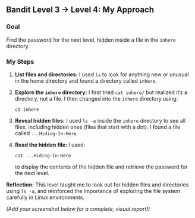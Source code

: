 ## Bandit Level 3 → Level 4: My Approach

### **Goal**

Find the password for the next level, hidden inside a file in the `inhere` directory.

### **My Steps**

1. **List files and directories:**
   I used `ls` to look for anything new or unusual in the home directory and found a directory called `inhere`.

2. **Explore the `inhere` directory:**
   I first tried `cat inhere/` but realized it’s a directory, not a file.
   I then changed into the `inhere` directory using:

   ```
   cd inhere
   ```

3. **Reveal hidden files:**
   I used `ls -a` inside the `inhere` directory to see all files, including hidden ones (files that start with a dot).
   I found a file called `...Hiding-In-Here`.

4. **Read the hidden file:**
   I used:

   ```
   cat ...Hiding-In-Here
   ```

   to display the contents of the hidden file and retrieve the password for the next level.


**Reflection:**
This level taught me to look out for hidden files and directories using `ls -a`, and reinforced the importance of exploring the file system carefully in Linux environments.


*(Add your screenshot below for a complete, visual report!)*

